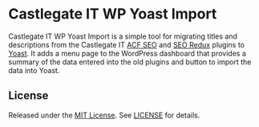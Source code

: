 # Castlegate IT WP Yoast Import #

Castlegate IT WP Yoast Import is a simple tool for migrating titles and descriptions from the Castlegate IT [ACF SEO](https://github.com/castlegateit/cgit-wp-acf-seo) and [SEO Redux](https://github.com/castlegateit/cgit-wp-seo-redux) plugins to [Yoast](https://yoast.com/). It adds a menu page to the WordPress dashboard that provides a summary of the data entered into the old plugins and button to import the data into Yoast.

## License

Released under the [MIT License](https://opensource.org/licenses/MIT). See [LICENSE](LICENSE) for details.
